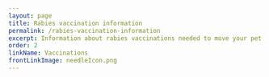 ```yaml
---
layout: page
title: Rabies vaccination information
permalink: /rabies-vaccination-information
excerpt: Information about rabies vaccinations needed to move your pet from the US to the UK without quarantine
order: 2
linkName: Vaccinations
frontLinkImage: needleIcon.png
---
```

